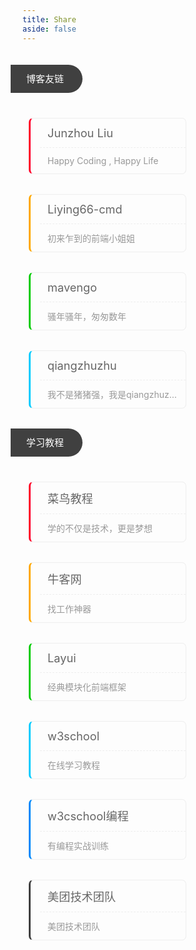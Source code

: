```yaml
---
title: Share
aside: false
---
```


<div class="page-friends page-common">
<div class="link-title wow rollIn animated" style="visibility: visible; animation-name: rollIn;">博客友链</div>
<ul class="readers-list clearfix">

<li class="wow slideInUp animated" style="visibility: visible; animation-name: slideInUp;"><a rel="colleague" title="Happy Coding , Happy Life" target="_blank" href="https://liujunzhou.top/"><div>Junzhou Liu</div><div>Happy Coding , Happy Life</div></a></li>

<li class="wow slideInUp animated" style="visibility: visible; animation-name: slideInUp;"><a rel="colleague" title="where there is a will,there is a way" target="_blank" href="https://liying66-cmd.vercel.app"><div>Liying66-cmd</div><div>初来乍到的前端小姐姐</div></a></li>

<li class="wow slideInUp animated" style="visibility: visible; animation-name: slideInUp;"><a rel="colleague" title="骚年骚年，匆匆数年" target="_blank" href="https://vengo.top/"><div>mavengo</div><div>骚年骚年，匆匆数年</div></a></li>

<li class="wow slideInUp animated" style="visibility: visible; animation-name: slideInUp;"><a rel="colleague" title="我不是猪猪强，我是qiangzhuzhu" target="_blank" href="https://qiangzhuzhu.github.io/"><div>qiangzhuzhu</div><div>我不是猪猪强，我是qiangzhuzhu</div></a></li>

</ul>

<div class="link-title wow rollIn animated" style="visibility: visible; animation-name: rollIn;">学习教程</div>
<ul class="readers-list clearfix">

<li class="wow slideInUp animated" style="visibility: visible; animation-name: slideInUp;"><a rel="" title="学的不仅是技术，更是梦想" target="_blank" href="http://www.runoob.com/"><div>菜鸟教程</div><div>学的不仅是技术，更是梦想</div></a></li>

<li class="wow slideInUp animated" style="visibility: visible; animation-name: slideInUp;"><a rel="" title="找工作神器" target="_blank" href="https://www.nowcoder.com/"><div>牛客网</div><div>找工作神器</div></a></li>

<li class="wow slideInUp animated" style="visibility: visible; animation-name: slideInUp;"><a rel="" title="经典模块化前端框架" target="_blank" href="http://www.layui.com/"><div>Layui</div><div>经典模块化前端框架</div></a></li>

<li class="wow slideInUp animated" style="visibility: visible; animation-name: slideInUp;"><a rel="" title="在线学习教程" target="_blank" href="http://www.w3school.com.cn/"><div>w3school</div><div>在线学习教程</div></a></li>

<li class="wow slideInUp animated" style="visibility: visible; animation-name: slideInUp;"><a rel="" title="有编程实战训练" target="_blank" href="https://www.w3cschool.cn/codecamp"><div>w3cschool编程</div><div>有编程实战训练</div></a></li>

<li class="wow slideInUp animated" style="visibility: visible; animation-name: slideInUp;"><a rel="" title="美团技术团队" target="_blank" href="https://tech.meituan.com/"><div>美团技术团队</div><div>美团技术团队</div></a></li>

</ul>

</div>

<style>
    .clearfix {zoom:1;}
    .clearfix:after {content:'.';display:block;visibility:hidden;height:0;clear:both;}
    .readers-list {list-style:none;}
    .readers-list *{margin:0;padding:0;}
    .readers-list li{position:relative;float:left;margin-top:20px!important;padding:0 10px;}
    .readers-list li a{display:block;border:1px solid #eee;border-left: 3px solid #FF002B;border-radius:7px;padding-left:15px;transition:all .3s;color: white;}
    .readers-list li:nth-of-type(6n+1) a{border-left-color:#FF002B;}
    .readers-list li:nth-of-type(6n+2) a{border-left-color:#FFA900;}
    .readers-list li:nth-of-type(6n+3) a{border-left-color:#00CC00;}
    .readers-list li:nth-of-type(6n+4) a{border-left-color:#00CCFF;}
    .readers-list li:nth-of-type(6n+5) a{border-left-color:#0089FA;}
    .readers-list li:nth-of-type(6n+6) a{border-left-color:#404040;}
    .readers-list li a div{padding:12px;white-space:nowrap;overflow:hidden;text-overflow:ellipsis;color:#999;}
    .readers-list li a div:first-child{border-bottom:1px dashed #eee;font-size:1.3em;color:#666;}
    .readers-list li a:hover {
	-webkit-transform: translateY(-6px);
	transform: translateY(-6px);
	box-shadow: 0 26px 40px -24px rgba(0,0,0,0.3);
}
    .link-title {
	position: relative;
	left: -19px;
	display: inline-block;
	margin: 20px 0;
	font-size: 15px;
	padding: 0 30px 0 25px;
	height: 45px;
	line-height: 45px;
	border-radius: 0 35px 35px 0;
	background: #404040;
	color: #fff;
    }
    @media(min-width:768px){
        .readers-list li{width:50%;}
    }
    @media(max-width:767px){
        .readers-list li{width:100%;}
    }

    .page-common ul li, .page-common ol li {
        margin-bottom: 12px;
    }
    .page-friends ul {
        padding: 0;
        margin: 0;
    }
</style>